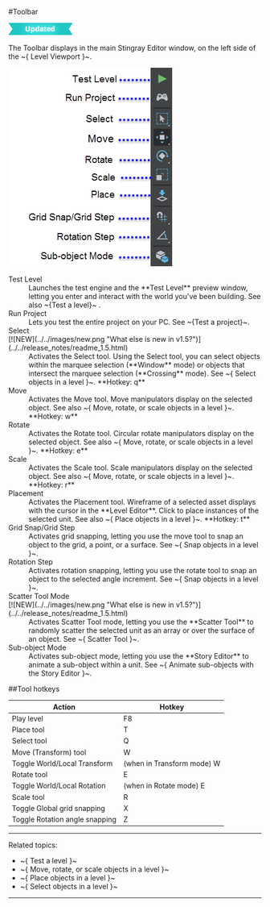 #Toolbar

![UPDATED](../../images/updated.png)

The Toolbar displays in the main Stingray Editor window, on the left side of the ~{ Level Viewport }~.

![Level Viewport toolbar](../../images/comp_levelEd_toolbar.png)

<dl>

<dt>Test Level</dt>

<dd>Launches the test engine and the **Test Level** preview window, letting you enter and interact with the world you've been building. See also ~{Test a level}~ .</dd>

<dt>Run Project</dt>

<dd>Lets you test the entire project on your PC. See ~{Test a project}~.</dd>

<dt>Select</dt>
[![NEW](../../images/new.png "What else is new in v1.5?")](../../release_notes/readme_1.5.html)
<dd>Activates the Select tool. Using the Select tool, you can select objects within the marquee selection (**Window** mode) or objects that intersect the marquee selection (**Crossing** mode). See ~{ Select objects in a level  }~. **Hotkey: q**</dd>

<dt>Move</dt>

<dd>Activates the Move tool. Move manipulators display on the selected object. See also ~{ Move, rotate, or scale objects in a level }~. **Hotkey: w**</dd>

<dt>Rotate</dt>

<dd>Activates the Rotate tool. Circular rotate manipulators display on the selected object. See also ~{ Move, rotate, or scale objects in a level }~. **Hotkey: e**</dd>

<dt>Scale</dt>

<dd>Activates the Scale tool. Scale manipulators display on the selected object. See also ~{ Move, rotate, or scale objects in a level }~. **Hotkey: r**</dd>

<dt>Placement</dt>

<dd>Activates the Placement tool. Wireframe of a selected asset displays with the cursor in the **Level Editor**. Click to place instances of the selected unit. See also ~{ Place objects in a level }~. **Hotkey: t**</dd>

<dt>Grid Snap/Grid Step</dt>
<dd>Activates grid snapping, letting you use the move tool to snap an object to the grid, a point, or a surface. See ~{ Snap objects in a level }~.</dd>

<dt>Rotation Step</dt>
<dd>Activates rotation snapping, letting you use the rotate tool to snap an object to the selected angle increment. See ~{ Snap objects in a level }~.</dd>

<dt>Scatter Tool Mode</dt>
[![NEW](../../images/new.png "What else is new in v1.5?")](../../release_notes/readme_1.5.html)
<dd>Activates Scatter Tool mode, letting you use the **Scatter Tool** to randomly scatter the selected unit as an array or over the surface of an object. See ~{ Scatter Tool }~.</dd>

<dt>Sub-object Mode</dt>
<dd>Activates sub-object mode, letting you use the **Story Editor** to animate a sub-object within a unit. See ~{ Animate sub-objects with the Story Editor }~.</dd>

</dl>

##Tool hotkeys

| Action  | Hotkey |
| ------------- | ------------- |
| Play level  | F8  |
| Place tool  | T |
| Select tool | Q |
| Move (Transform) tool  | W  |
| Toggle World/Local Transform  | (when in Transform mode) W  |
| Rotate tool  | E  |
| Toggle World/Local Rotation  | (when in Rotate mode) E  |
| Scale tool  | R  |
| Toggle Global grid snapping  | X |
| Toggle Rotation angle snapping  | Z |

---
Related topics:
-	~{ Test a level }~
-	~{ Move, rotate, or scale objects in a level }~
-	~{ Place objects in a level }~
- ~{ Select objects in a level }~
---
